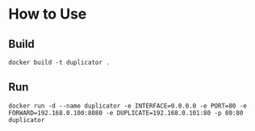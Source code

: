 # How to Use

## Build

```docker build -t duplicator .```

## Run

```docker run -d --name duplicator -e INTERFACE=0.0.0.0 -e PORT=80 -e FORWARD=192.168.0.100:8080 -e DUPLICATE=192.168.0.101:80 -p 80:80 duplicator```

